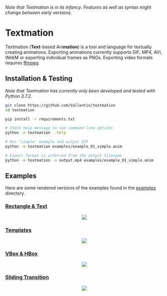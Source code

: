 
*Note that Textmation is in its infancy. Features as well as syntax might change between early versions.*

# Textmation

Textmation (**Text**-based Ani**mation**) is a tool and language for textually creating animations.
Exporting animations currently supports GIF, MP4, AVI, WebM or exporting individual frames as PNGs.
Exporting video formats requires [ffmpeg](https://ffmpeg.org).


## Installation & Testing

*Note that Textmation has currently only been developed and tested with Python 3.7.2.*

```bash
git clone https://github.com/Vallentin/textmation
cd textmation

pip install -r requirements.txt

# Check help message to see command-line options
python -m textmation --help

# Run "simple" example and output GIF
python -m textmation examples/example_01_simple.anim

# Export format is inferred from the output filename
python -m textmation -o output.mp4 examples/example_01_simple.anim
```


## Examples

Here are some rendered versions of the examples found in the [examples](https://github.com/Vallentin/textmation/tree/master/examples) directory.

### [Rectangle & Text](https://github.com/Vallentin/textmation/blob/master/examples/example_01_simple.anim)

<p align="center">
  <img src="https://vallentin.io/img/textmation/simple.png">
</p>

### [Templates](https://github.com/Vallentin/textmation/blob/master/examples/example_02_template.anim)

<p align="center">
  <img src="https://vallentin.io/img/textmation/template.png">
</p>

### [VBox & HBox](https://github.com/Vallentin/textmation/blob/master/examples/example_03_layout.anim)

<p align="center">
  <img src="https://vallentin.io/img/textmation/layout.png">
</p>

### [Sliding Transition](https://github.com/Vallentin/textmation/blob/master/examples/example_04_slide.anim)

<p align="center">
  <img src="https://vallentin.io/img/textmation/slide.gif">
</p>
